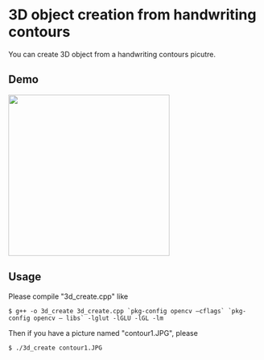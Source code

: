 3D object creation from handwriting contours
====

You can create 3D object from a handwriting contours picutre.

## Demo
<img src="https://github.com/ketaro-m/3D-object-creation-from-handwriting-contours/img/demo.gif" width="320px">

## Usage
Please compile "3d_create.cpp" like
```
$ g++ -o 3d_create 3d_create.cpp `pkg-config opencv ‒cflags` `pkg-config opencv ‒ libs` -lglut -lGLU -lGL -lm
```
Then if you have a picture named "contour1.JPG", please 
```
$ ./3d_create contour1.JPG
```
